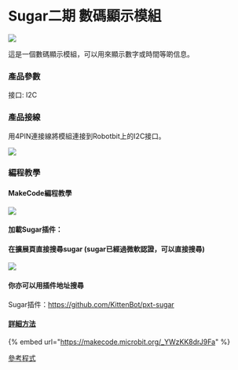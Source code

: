 # Sugar二期 數碼顯示模組

![](https://kittenbothk.readthedocs.io/en/latest/\_images/display\_render.png)

這是一個數碼顯示模組，可以用來顯示數字或時間等啲信息。

### 產品參數

接口: I2C

### 產品接線

用4PIN連接線將模組連接到Robotbit上的I2C接口。

![](https://kittenbothk.readthedocs.io/en/latest/\_images/display\_wire.png)

### 編程教學

#### MakeCode編程教學

![](https://kittenbothk.readthedocs.io/en/latest/\_images/mcbanner15.png)

#### 加載Sugar插件：

#### 在擴展頁直接搜尋sugar (sugar已經過微軟認證，可以直接搜尋)

![](https://kittenbothk.readthedocs.io/en/latest/\_images/sugar\_search.gif)

#### 你亦可以用插件地址搜尋

Sugar插件：https://github.com/KittenBot/pxt-sugar

#### [詳細方法](../../makecode/kittenbotandmakecode.md)

{% embed url="https://makecode.microbit.org/_YWzKK8drJ9Fa" %}

[參考程式](https://makecode.microbit.org/\_YWzKK8drJ9Fa)
